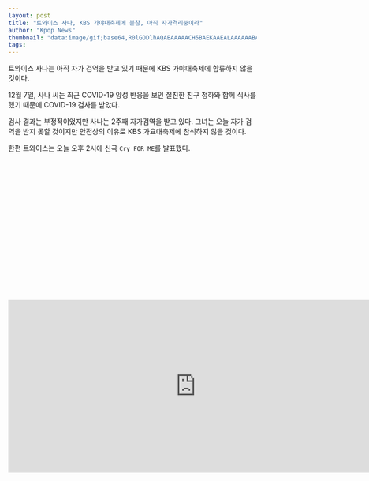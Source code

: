 ```yaml
---
layout: post
title: "트와이스 사나, KBS 가야대축제에 불참, 아직 자가격리중이라"
author: "Kpop News"
thumbnail: "data:image/gif;base64,R0lGODlhAQABAAAAACH5BAEKAAEALAAAAAABAAEAAAICTAEAOw=="
tags: 
---
```



트와이스 사나는 아직 자가 검역을 받고 있기 때문에 KBS 가야대축제에 합류하지 않을 것이다.

12월 7일, 사나 씨는 최근 COVID-19 양성 반응을 보인 절친한 친구 청하와 함께 식사를 했기 때문에 COVID-19 검사를 받았다.

검사 결과는 부정적이었지만 사나는 2주째 자가검역을 받고 있다. 그녀는 오늘 자가 검역을 받지 못할 것이지만 안전상의 이유로 KBS 가요대축제에 참석하지 않을 것이다.

한편 트와이스는 오늘 오후 2시에 신곡 `Cry FOR ME`를 발표했다.


<div class="video_wrapper" style="padding-top: 56.25%;">
    <iframe width="760" height="350" frameborder="0" allow="accelerometer; autoplay; clipboard-write; encrypted-media; gyroscope; picture-in-picture" allowfullscreen="" class="lazyload" src="https://www.youtube.com/embed/FF50-LY2Kro"></iframe>
</div>
